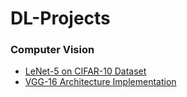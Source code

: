 # DL-Projects

### Computer Vision

* [LeNet-5 on CIFAR-10 Dataset](https://github.com/ArunPalaniappan/DL-Projects/tree/main/CV/LeNet-5)
* [VGG-16 Architecture Implementation](https://github.com/ArunPalaniappan/DL-Projects/tree/main/CV/VGG-16)
